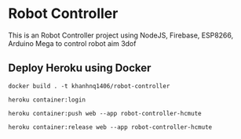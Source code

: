 # Robot Controller

This is an Robot Controller project using NodeJS, Firebase, ESP8266, Arduino Mega to control robot aim 3dof

## Deploy Heroku using Docker

`docker build . -t khanhnq1406/robot-controller`

`heroku container:login`

`heroku container:push web --app robot-controller-hcmute`

`heroku container:release web --app robot-controller-hcmute`
